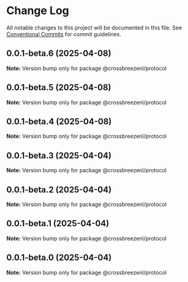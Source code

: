 # Change Log

All notable changes to this project will be documented in this file.
See [Conventional Commits](https://conventionalcommits.org) for commit guidelines.

## 0.0.1-beta.6 (2025-04-08)

**Note:** Version bump only for package @crossbreezenl/protocol

## 0.0.1-beta.5 (2025-04-08)

**Note:** Version bump only for package @crossbreezenl/protocol

## 0.0.1-beta.4 (2025-04-08)

**Note:** Version bump only for package @crossbreezenl/protocol

## 0.0.1-beta.3 (2025-04-04)

**Note:** Version bump only for package @crossbreezenl/protocol

## 0.0.1-beta.2 (2025-04-04)

**Note:** Version bump only for package @crossbreezenl/protocol

## 0.0.1-beta.1 (2025-04-04)

**Note:** Version bump only for package @crossbreezenl/protocol

## 0.0.1-beta.0 (2025-04-04)

**Note:** Version bump only for package @crossbreezenl/protocol
